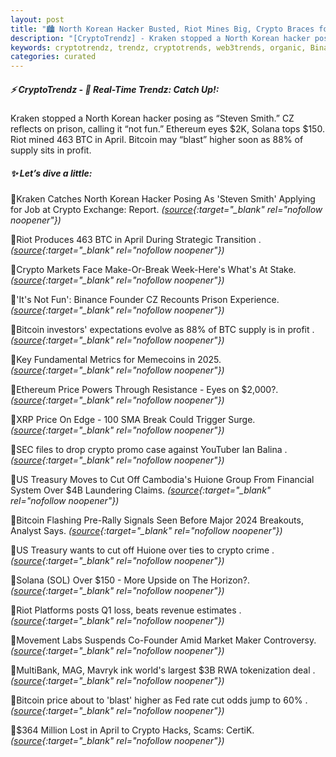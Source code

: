```yaml
---
layout: post
title: "🏙️ North Korean Hacker Busted, Riot Mines Big, Crypto Braces for Wild Week Bitcoin News"
description: "[CryptoTrendz] - Kraken stopped a North Korean hacker posing as “Steven Smith.” CZ reflects on prison, calling it “not fun.” Ethereum eyes $2K, Solana tops $150. Riot mined 463 BTC in April. Bitcoin may “blast” higher soon as 88% of supply sits in profit."
keywords: cryptotrendz, trendz, cryptotrends, web3trends, organic, Binance, revenue, Crypto, Analyst, Market, BTC
categories: curated
---
```


##### ⚡ CryptoTrendz - 📌 *Real-Time Trendz: Catch Up!:*

Kraken stopped a North Korean hacker posing as “Steven Smith.” CZ reflects on prison, calling it “not fun.” Ethereum eyes $2K, Solana tops $150. Riot mined 463 BTC in April. Bitcoin may “blast” higher soon as 88% of supply sits in profit.

##### ✨ *Let’s dive a little:*


🔹Kraken Catches North Korean Hacker Posing As 'Steven Smith' Applying for Job at Crypto Exchange: Report. *([source](https://s.avyag.com/br49){:target="_blank" rel="nofollow noopener"})*

🔹Riot Produces 463 BTC in April During Strategic Transition . *([source](https://s.avyag.com/k72c){:target="_blank" rel="nofollow noopener"})*

🔹Crypto Markets Face Make-Or-Break Week-Here's What's At Stake. *([source](https://s.avyag.com/qdf3){:target="_blank" rel="nofollow noopener"})*

🔹'It's Not Fun': Binance Founder CZ Recounts Prison Experience. *([source](https://s.avyag.com/zdjr){:target="_blank" rel="nofollow noopener"})*

🔹Bitcoin investors' expectations evolve as 88% of BTC supply is in profit . *([source](https://s.avyag.com/z6b6){:target="_blank" rel="nofollow noopener"})*

🔹Key Fundamental Metrics for Memecoins in 2025. *([source](https://s.avyag.com/in2j){:target="_blank" rel="nofollow noopener"})*

🔹Ethereum Price Powers Through Resistance - Eyes on $2,000?. *([source](https://s.avyag.com/p0b1){:target="_blank" rel="nofollow noopener"})*

🔹XRP Price On Edge - 100 SMA Break Could Trigger Surge. *([source](https://s.avyag.com/4h1b){:target="_blank" rel="nofollow noopener"})*

🔹SEC files to drop crypto promo case against YouTuber Ian Balina . *([source](https://s.avyag.com/64bd){:target="_blank" rel="nofollow noopener"})*

🔹US Treasury Moves to Cut Off Cambodia's Huione Group From Financial System Over $4B Laundering Claims. *([source](https://s.avyag.com/xmi2){:target="_blank" rel="nofollow noopener"})*

🔹Bitcoin Flashing Pre-Rally Signals Seen Before Major 2024 Breakouts, Analyst Says. *([source](https://s.avyag.com/byzv){:target="_blank" rel="nofollow noopener"})*

🔹US Treasury wants to cut off Huione over ties to crypto crime . *([source](https://s.avyag.com/s04u){:target="_blank" rel="nofollow noopener"})*

🔹Solana (SOL) Over $150 - More Upside on The Horizon?. *([source](https://s.avyag.com/1o3h){:target="_blank" rel="nofollow noopener"})*

🔹Riot Platforms posts Q1 loss, beats revenue estimates . *([source](https://s.avyag.com/c2pi){:target="_blank" rel="nofollow noopener"})*

🔹Movement Labs Suspends Co-Founder Amid Market Maker Controversy. *([source](https://s.avyag.com/qxvd){:target="_blank" rel="nofollow noopener"})*

🔹MultiBank, MAG, Mavryk ink world's largest $3B RWA tokenization deal . *([source](https://s.avyag.com/62h2){:target="_blank" rel="nofollow noopener"})*

🔹Bitcoin price about to 'blast' higher as Fed rate cut odds jump to 60% . *([source](https://s.avyag.com/esrh){:target="_blank" rel="nofollow noopener"})*

🔹$364 Million Lost in April to Crypto Hacks, Scams: CertiK. *([source](https://s.avyag.com/ezyg){:target="_blank" rel="nofollow noopener"})*
